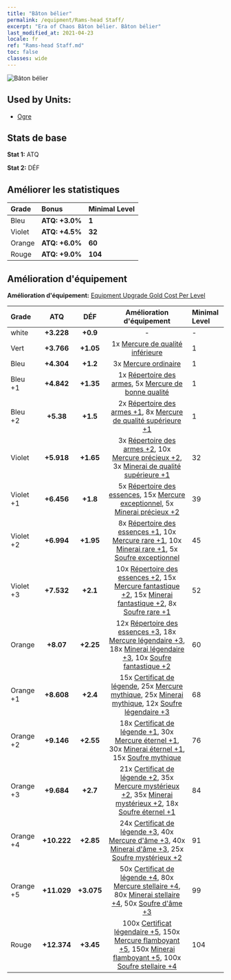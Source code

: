 ```yaml
---
title: "Bâton bélier"
permalink: /equipment/Rams-head Staff/
excerpt: "Era of Chaos Bâton bélier. Bâton bélier"
last_modified_at: 2021-04-23
locale: fr
ref: "Rams-head Staff.md"
toc: false
classes: wide
---
```


  ![Bâton bélier](/images/e/e_4041.png)

## Used by Units:

* [Ogre](/fr/units/Ogre/) 


## Stats de base
 **Stat 1:** ATQ

 **Stat 2:** DÉF

## Améliorer les statistiques

  |     Grade    |   Bonus | Minimal Level | 
  |:-------------|:--------|:--------------| 
  | Bleu | **ATQ: +3.0%** | **1** | 
  | Violet | **ATQ: +4.5%** | **32** | 
  | Orange | **ATQ: +6.0%** | **60** | 
  | Rouge | **ATQ: +9.0%** | **104** | 


## Amélioration d'équipement
 **Amélioration d'équipement:** [Equipment Upgrade Gold Cost Per Level](/equipment/EquipmentUpgradeCostPerLevel/) 

  |          Grade      | ATQ | DÉF | Amélioration d'équipement | Minimal Level |
  |:--------------------|:---------:|:---------:|:----------------:|:--------------|
  | white | **+3.228** | **+0.9** | - | - |
  | Vert | **+3.766** | **+1.05** | 1x [Mercure de qualité inférieure](/ItemsFR/mat_2/) | 1 |
  | Bleu | **+4.304** | **+1.2** | 3x [Mercure ordinaire](/ItemsFR/mat_8/) | 1 |
  | Bleu +1 | **+4.842** | **+1.35** | 1x [Répertoire des armes](/ItemsFR/mat_18/), 5x [Mercure de bonne qualité](/ItemsFR/mat_14/) | 1 |
  | Bleu +2 | **+5.38** | **+1.5** | 2x [Répertoire des armes +1](/ItemsFR/mat_25/), 8x [Mercure de qualité supérieure +1](/ItemsFR/mat_21/) | 1 |
  | Violet | **+5.918** | **+1.65** | 3x [Répertoire des armes +2](/ItemsFR/mat_32/), 10x [Mercure précieux +2](/ItemsFR/mat_28/), 3x [Minerai de qualité supérieure +1](/ItemsFR/mat_19/) | 32 |
  | Violet +1 | **+6.456** | **+1.8** | 5x [Répertoire des essences](/ItemsFR/mat_39/), 15x [Mercure exceptionnel](/ItemsFR/mat_35/), 5x [Minerai précieux +2](/ItemsFR/mat_26/) | 39 |
  | Violet +2 | **+6.994** | **+1.95** | 8x [Répertoire des essences +1](/ItemsFR/mat_46/), 10x [Mercure rare +1](/ItemsFR/mat_42/), 10x [Minerai rare +1](/ItemsFR/mat_40/), 5x [Soufre exceptionnel](/ItemsFR/mat_36/) | 45 |
  | Violet +3 | **+7.532** | **+2.1** | 10x [Répertoire des essences +2](/ItemsFR/mat_53/), 15x [Mercure fantastique +2](/ItemsFR/mat_49/), 15x [Minerai fantastique +2](/ItemsFR/mat_47/), 8x [Soufre rare +1](/ItemsFR/mat_43/) | 52 |
  | Orange | **+8.07** | **+2.25** | 12x [Répertoire des essences +3](/ItemsFR/mat_60/), 18x [Mercure légendaire +3](/ItemsFR/mat_56/), 18x [Minerai légendaire +3](/ItemsFR/mat_54/), 10x [Soufre fantastique +2](/ItemsFR/mat_50/) | 60 |
  | Orange +1 | **+8.608** | **+2.4** | 15x [Certificat de légende](/ItemsFR/mat_67/), 25x [Mercure mythique](/ItemsFR/mat_63/), 25x [Minerai mythique](/ItemsFR/mat_61/), 12x [Soufre légendaire +3](/ItemsFR/mat_57/) | 68 |
  | Orange +2 | **+9.146** | **+2.55** | 18x [Certificat de légende +1](/ItemsFR/mat_74/), 30x [Mercure éternel +1](/ItemsFR/mat_70/), 30x [Minerai éternel +1](/ItemsFR/mat_68/), 15x [Soufre mythique](/ItemsFR/mat_64/) | 76 |
  | Orange +3 | **+9.684** | **+2.7** | 21x [Certificat de légende +2](/ItemsFR/mat_81/), 35x [Mercure mystérieux +2](/ItemsFR/mat_77/), 35x [Minerai mystérieux +2](/ItemsFR/mat_75/), 18x [Soufre éternel +1](/ItemsFR/mat_71/) | 84 |
  | Orange +4 | **+10.222** | **+2.85** | 24x [Certificat de légende +3](/ItemsFR/mat_88/), 40x [Mercure d'âme +3](/ItemsFR/mat_84/), 40x [Minerai d'âme +3](/ItemsFR/mat_82/), 25x [Soufre mystérieux +2](/ItemsFR/mat_78/) | 91 |
  | Orange +5 | **+11.029** | **+3.075** | 50x [Certificat de légende +4](/ItemsFR/mat_95/), 80x [Mercure stellaire +4](/ItemsFR/mat_91/), 80x [Minerai stellaire +4](/ItemsFR/mat_89/), 50x [Soufre d'âme +3](/ItemsFR/mat_85/) | 99 |
  | Rouge | **+12.374** | **+3.45** | 100x [Certificat légendaire +5](/ItemsFR/mat_102/), 150x [Mercure flamboyant +5](/ItemsFR/mat_98/), 150x [Minerai flamboyant +5](/ItemsFR/mat_96/), 100x [Soufre stellaire +4](/ItemsFR/mat_92/) | 104 |

